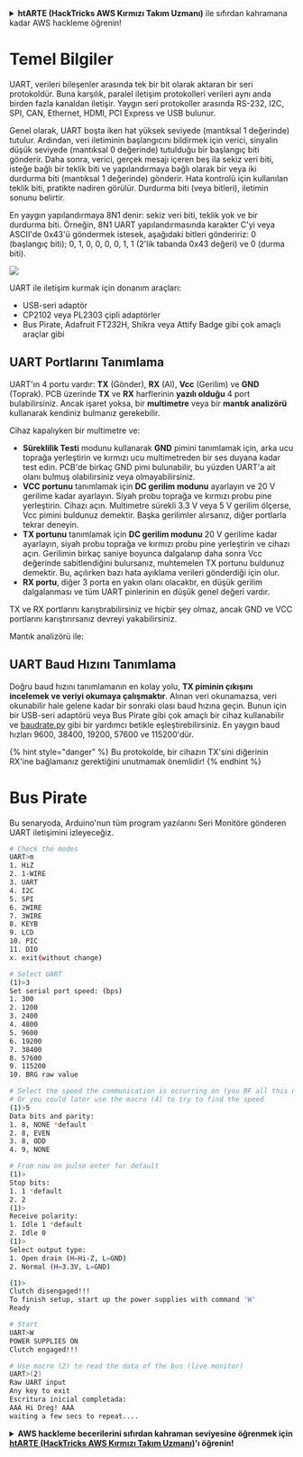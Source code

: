 <details>

<summary><strong>htARTE (HackTricks AWS Kırmızı Takım Uzmanı)</strong> ile sıfırdan kahramana kadar AWS hackleme öğrenin!</summary>

HackTricks'ı desteklemenin diğer yolları:

* Şirketinizi HackTricks'te **reklamını görmek** veya HackTricks'i **PDF olarak indirmek** için [**ABONELİK PLANLARI**](https://github.com/sponsors/carlospolop)'na göz atın!
* [**Resmi PEASS & HackTricks ürünlerini**](https://peass.creator-spring.com) edinin
* Özel [**NFT'lerden**](https://opensea.io/collection/the-peass-family) oluşan koleksiyonumuz [**The PEASS Family**](https://opensea.io/collection/the-peass-family)'i keşfedin
* 💬 [**Discord grubuna**](https://discord.gg/hRep4RUj7f) veya [**telegram grubuna**](https://t.me/peass) **katılın** veya **Twitter** 🐦 [**@carlospolopm**](https://twitter.com/hacktricks_live)'u **takip edin**.
* Hacking hilelerinizi [**HackTricks**](https://github.com/carlospolop/hacktricks) ve [**HackTricks Cloud**](https://github.com/carlospolop/hacktricks-cloud) github depolarına **PR göndererek** paylaşın.

</details>


# Temel Bilgiler

UART, verileri bileşenler arasında tek bir bit olarak aktaran bir seri protokoldür. Buna karşılık, paralel iletişim protokolleri verileri aynı anda birden fazla kanaldan iletişir. Yaygın seri protokoller arasında RS-232, I2C, SPI, CAN, Ethernet, HDMI, PCI Express ve USB bulunur.

Genel olarak, UART boşta iken hat yüksek seviyede (mantıksal 1 değerinde) tutulur. Ardından, veri iletiminin başlangıcını bildirmek için verici, sinyalin düşük seviyede (mantıksal 0 değerinde) tutulduğu bir başlangıç biti gönderir. Daha sonra, verici, gerçek mesajı içeren beş ila sekiz veri biti, isteğe bağlı bir teklik biti ve yapılandırmaya bağlı olarak bir veya iki durdurma biti (mantıksal 1 değerinde) gönderir. Hata kontrolü için kullanılan teklik biti, pratikte nadiren görülür. Durdurma biti (veya bitleri), iletimin sonunu belirtir.

En yaygın yapılandırmaya 8N1 denir: sekiz veri biti, teklik yok ve bir durdurma biti. Örneğin, 8N1 UART yapılandırmasında karakter C'yi veya ASCII'de 0x43'ü göndermek istesek, aşağıdaki bitleri göndeririz: 0 (başlangıç biti); 0, 1, 0, 0, 0, 0, 1, 1 (2'lik tabanda 0x43 değeri) ve 0 (durma biti).

![](<../../.gitbook/assets/image (648) (1) (1) (1) (1).png>)

UART ile iletişim kurmak için donanım araçları:

* USB-seri adaptör
* CP2102 veya PL2303 çipli adaptörler
* Bus Pirate, Adafruit FT232H, Shikra veya Attify Badge gibi çok amaçlı araçlar gibi

## UART Portlarını Tanımlama

UART'ın 4 portu vardır: **TX** (Gönder), **RX** (Al), **Vcc** (Gerilim) ve **GND** (Toprak). PCB üzerinde **TX** ve **RX** harflerinin **yazılı olduğu** 4 port bulabilirsiniz. Ancak işaret yoksa, bir **multimetre** veya bir **mantık analizörü** kullanarak kendiniz bulmanız gerekebilir.

Cihaz kapalıyken bir multimetre ve:

* **Süreklilik Testi** modunu kullanarak **GND** pimini tanımlamak için, arka ucu toprağa yerleştirin ve kırmızı ucu multimetreden bir ses duyana kadar test edin. PCB'de birkaç GND pimi bulunabilir, bu yüzden UART'a ait olanı bulmuş olabilirsiniz veya olmayabilirsiniz.
* **VCC portunu** tanımlamak için **DC gerilim modunu** ayarlayın ve 20 V gerilime kadar ayarlayın. Siyah probu toprağa ve kırmızı probu pine yerleştirin. Cihazı açın. Multimetre sürekli 3.3 V veya 5 V gerilim ölçerse, Vcc pimini buldunuz demektir. Başka gerilimler alırsanız, diğer portlarla tekrar deneyin.
* **TX portunu** tanımlamak için **DC gerilim modunu** 20 V gerilime kadar ayarlayın, siyah probu toprağa ve kırmızı probu pine yerleştirin ve cihazı açın. Gerilimin birkaç saniye boyunca dalgalanıp daha sonra Vcc değerinde sabitlendiğini bulursanız, muhtemelen TX portunu buldunuz demektir. Bu, açılırken bazı hata ayıklama verileri gönderdiği için olur.
* **RX portu**, diğer 3 porta en yakın olanı olacaktır, en düşük gerilim dalgalanması ve tüm UART pinlerinin en düşük genel değeri vardır.

TX ve RX portlarını karıştırabilirsiniz ve hiçbir şey olmaz, ancak GND ve VCC portlarını karıştırırsanız devreyi yakabilirsiniz.

Mantık analizörü ile:

## UART Baud Hızını Tanımlama

Doğru baud hızını tanımlamanın en kolay yolu, **TX piminin çıkışını incelemek ve veriyi okumaya çalışmaktır**. Alınan veri okunamazsa, veri okunabilir hale gelene kadar bir sonraki olası baud hızına geçin. Bunun için bir USB-seri adaptörü veya Bus Pirate gibi çok amaçlı bir cihaz kullanabilir ve [baudrate.py](https://github.com/devttys0/baudrate/) gibi bir yardımcı betikle eşleştirebilirsiniz. En yaygın baud hızları 9600, 38400, 19200, 57600 ve 115200'dür.

{% hint style="danger" %}
Bu protokolde, bir cihazın TX'sini diğerinin RX'ine bağlamanız gerektiğini unutmamak önemlidir!
{% endhint %}

# Bus Pirate

Bu senaryoda, Arduino'nun tüm program yazılarını Seri Monitöre gönderen UART iletişimini izleyeceğiz.
```bash
# Check the modes
UART>m
1. HiZ
2. 1-WIRE
3. UART
4. I2C
5. SPI
6. 2WIRE
7. 3WIRE
8. KEYB
9. LCD
10. PIC
11. DIO
x. exit(without change)

# Select UART
(1)>3
Set serial port speed: (bps)
1. 300
2. 1200
3. 2400
4. 4800
5. 9600
6. 19200
7. 38400
8. 57600
9. 115200
10. BRG raw value

# Select the speed the communication is occurring on (you BF all this until you find readable things)
# Or you could later use the macro (4) to try to find the speed
(1)>5
Data bits and parity:
1. 8, NONE *default
2. 8, EVEN
3. 8, ODD
4. 9, NONE

# From now on pulse enter for default
(1)>
Stop bits:
1. 1 *default
2. 2
(1)>
Receive polarity:
1. Idle 1 *default
2. Idle 0
(1)>
Select output type:
1. Open drain (H=Hi-Z, L=GND)
2. Normal (H=3.3V, L=GND)

(1)>
Clutch disengaged!!!
To finish setup, start up the power supplies with command 'W'
Ready

# Start
UART>W
POWER SUPPLIES ON
Clutch engaged!!!

# Use macro (2) to read the data of the bus (live monitor)
UART>(2)
Raw UART input
Any key to exit
Escritura inicial completada:
AAA Hi Dreg! AAA
waiting a few secs to repeat....
```
<details>

<summary><strong>AWS hackleme becerilerini sıfırdan kahraman seviyesine öğrenmek için</strong> <a href="https://training.hacktricks.xyz/courses/arte"><strong>htARTE (HackTricks AWS Kırmızı Takım Uzmanı)</strong></a><strong>'ı öğrenin!</strong></summary>

HackTricks'ı desteklemenin diğer yolları:

* **Şirketinizi HackTricks'te reklamını görmek** veya **HackTricks'i PDF olarak indirmek** için [**ABONELİK PLANLARINI**](https://github.com/sponsors/carlospolop) kontrol edin!
* [**Resmi PEASS & HackTricks ürünlerini**](https://peass.creator-spring.com) edinin
* [**The PEASS Ailesi'ni**](https://opensea.io/collection/the-peass-family) keşfedin, özel [**NFT'lerimiz**](https://opensea.io/collection/the-peass-family) koleksiyonumuz
* 💬 [**Discord grubuna**](https://discord.gg/hRep4RUj7f) veya [**telegram grubuna**](https://t.me/peass) **katılın** veya **Twitter** 🐦 [**@carlospolopm**](https://twitter.com/hacktricks_live)'u **takip edin**.
* **Hacking hilelerinizi HackTricks ve HackTricks Cloud** github depolarına **PR göndererek paylaşın**.

</details>
